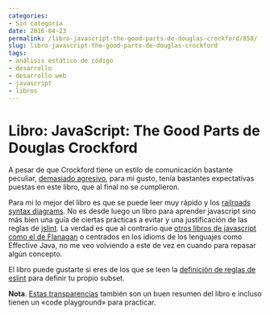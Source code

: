 ```yaml
---
categories:
- Sin categoría
date: 2016-04-23
permalink: /libro-javascript-the-good-parts-de-douglas-crockford/858/
slug: libro-javascript-the-good-parts-de-douglas-crockford
tags:
- análisis estático de código
- desarrollo
- desarrollo web
- javascript
- libros
---
```


# Libro: JavaScript: The Good Parts de Douglas Crockford

A pesar de que Crockford tiene un estilo de comunicación bastante peculiar, [demasiado agresivo](https://medium.com/@valueof/why-i-forked-jslint-to-jshint-73a72fd3612#.y8jj84ixx), para mi gusto, tenía bastantes expectativas puestas en este libro, que al final no se cumplieron.

Para mi lo mejor del libro es que se puede leer muy rápido y los [railroads syntax diagrams](http://archive.oreilly.com/pub/a/javascript/excerpts/javascript-good-parts/syntax-diagrams.html). No es desde luego un libro para aprender javascript sino más bien una guía de ciertas prácticas a evitar y una justificación de las reglas de [jslint](http://www.jslint.com/). La verdad es que al contrario que [otros libros de javascript como el de Flanagan](http://conocimientoabierto.es/libro-javascript-the-definitive-guide-david-flanagan/726/) o centrados en los idioms de los lenguajes como Effective Java, no me veo volviendo a este de vez en cuando para repasar algún concepto.

El libro puede gustarte si eres de los que se leen la [definición de reglas de eslint](http://eslint.org/docs/rules/) para definir tu propio subset.

**Nota**. [Estas transparencias](http://gnab.github.io/js-workshop/#1) también son un buen resumen del libro e incluso tienen un «code playground» para practicar.